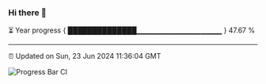 ### Hi there 👋

⏳ Year progress { ██████████████▁▁▁▁▁▁▁▁▁▁▁▁▁▁▁▁ } 47.67 %

---

⏰ Updated on Sun, 23 Jun 2024 11:36:04 GMT

![Progress Bar CI](https://github.com/IshwaranRudhara/GIT-ACTION/workflows/Progress%20Bar%20CI/badge.svg)
